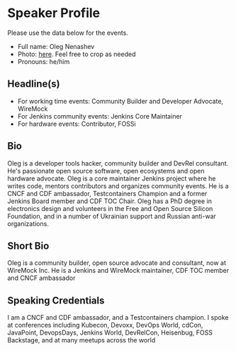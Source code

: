 # Speaker Profile

Please use the data below for the events.

- Full name: Oleg Nenashev
- Photo: [here](../images/profile.jpg). Feel free to crop as needed
- Pronouns: he/him

## Headline(s)

- For working time events: Community Builder and Developer Advocate, WireMock
- For Jenkins community events: Jenkins Core Maintainer
- For hardware events: Contributor, FOSSi

## Bio

Oleg is a developer tools hacker, community builder and DevRel consultant.
He's passionate open source software, open ecosystems and open hardware advocate.
Oleg is a core maintainer Jenkins project where he writes code, mentors contributors and organizes community events.
He is a CNCF and CDF ambassador, Testcontainers Champion and a former Jenkins Board member and CDF TOC Chair.
Oleg has a PhD degree in electronics design and volunteers in the Free and Open Source Silicon Foundation,
and in a number of Ukrainian support and Russian anti-war organizations.

## Short Bio

Oleg is a community builder, open source advocate and consultant, now at WireMock Inc.
He is a Jenkins and WireMock maintainer, CDF TOC member and CNCF ambassador

## Speaking Credentials

I am a CNCF and CDF ambassador, and a Testcontainers champion.
I spoke at conferences including Kubecon, Devoxx, DevOps World, cdCon, JavaPoint,
DevopsDays, Jenkins World, DevRelCon, Heisenbug, FOSS Backstage,
and at many meetups across the world
